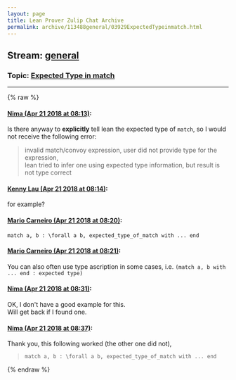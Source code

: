 ```yaml
---
layout: page
title: Lean Prover Zulip Chat Archive 
permalink: archive/113488general/03929ExpectedTypeinmatch.html
---
```


## Stream: [general](index.html)
### Topic: [Expected Type in match](03929ExpectedTypeinmatch.html)

---


{% raw %}
#### [ Nima (Apr 21 2018 at 08:13)](https://leanprover.zulipchat.com/#narrow/stream/113488-general/topic/Expected%20Type%20in%20match/near/125483132):
<p>Is there anyway to <strong>explicitly</strong> tell lean the expected type of <code>match</code>, so I would not receive the following error:</p>
<blockquote>
<p>invalid match/convoy expression, user did not provide type for the expression, <br>
lean tried to infer one using expected type information, but result is not type correct</p>
</blockquote>

#### [ Kenny Lau (Apr 21 2018 at 08:14)](https://leanprover.zulipchat.com/#narrow/stream/113488-general/topic/Expected%20Type%20in%20match/near/125483171):
<p>for example?</p>

#### [ Mario Carneiro (Apr 21 2018 at 08:20)](https://leanprover.zulipchat.com/#narrow/stream/113488-general/topic/Expected%20Type%20in%20match/near/125483313):
<p><code>match a, b : \forall a b, expected_type_of_match with ... end</code></p>

#### [ Mario Carneiro (Apr 21 2018 at 08:21)](https://leanprover.zulipchat.com/#narrow/stream/113488-general/topic/Expected%20Type%20in%20match/near/125483320):
<p>You can also often use type ascription in some cases, i.e. <code>(match a, b with ... end : expected type)</code></p>

#### [ Nima (Apr 21 2018 at 08:31)](https://leanprover.zulipchat.com/#narrow/stream/113488-general/topic/Expected%20Type%20in%20match/near/125483564):
<p>OK, I don't have a good example for this.<br>
Will get back if I found one.</p>

#### [ Nima (Apr 21 2018 at 08:37)](https://leanprover.zulipchat.com/#narrow/stream/113488-general/topic/Expected%20Type%20in%20match/near/125483729):
<p>Thank you, this following worked (the other one did not), </p>
<blockquote>
<p><code>match a, b : \forall a b, expected_type_of_match with ... end</code></p>
</blockquote>


{% endraw %}
